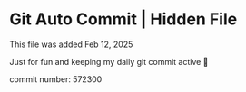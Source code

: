 # Git Auto Commit | Hidden File

This file was added Feb 12, 2025

Just for fun and keeping my daily git commit active 🤪

commit number: 572300
